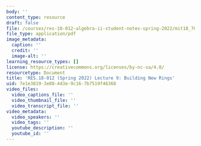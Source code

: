 ```yaml
---
body: ''
content_type: resource
draft: false
file: /courses/res-18-012-algebra-ii-student-notes-spring-2022/mit18_702s22_lect9.pdf
file_type: application/pdf
image_metadata:
  caption: ''
  credit: ''
  image-alt: ''
learning_resource_types: []
license: https://creativecommons.org/licenses/by-nc-sa/4.0/
resourcetype: Document
title: 'RES.18-012 (Spring 2022) Lecture 9: Building New Rings'
uid: 7e1e3819-3e08-443e-9c16-7b7519f46368
video_files:
  video_captions_file: ''
  video_thumbnail_file: ''
  video_transcript_file: ''
video_metadata:
  video_speakers: ''
  video_tags: ''
  youtube_description: ''
  youtube_id: ''
---
```


